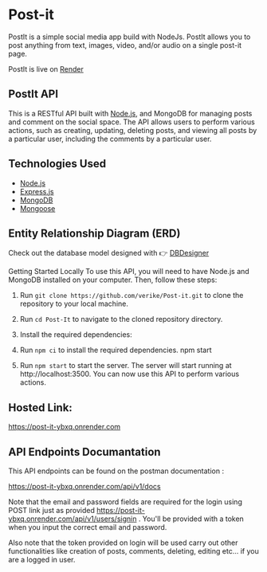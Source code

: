 # Post-it

PostIt is a simple social media app build with NodeJs. PostIt allows you to post anything from text, images, video, and/or audio on a single post-it page.

PostIt is live on [Render](https://post-it-ybxq.onrender.com)

## PostIt API

This is a RESTful API built with [Node.js](https://nodejs.org/en/), and MongoDB for managing posts and comment on the social space. The API allows users to perform various actions, such as creating, updating, deleting posts, and viewing all posts by a particular user, including the comments by a particular user.

## Technologies Used

- [Node.js](https://nodejs.org/en/)
- [Express.js](https://expressjs.com/)
- [MongoDB](https://www.mongodb.com/)
- [Mongoose](https://mongoosejs.com/)

## Entity Relationship Diagram (ERD)

Check out the database model designed with 👉 [DBDesigner](https://dbdesigner.page.link/xrK5L6r4A8dNhWv6A)

Getting Started Locally
To use this API, you will need to have Node.js and MongoDB installed on your computer. Then, follow these steps:

1. Run `git clone https://github.com/verike/Post-it.git` to clone the repository to your local machine.

2. Run `cd Post-It` to navigate to the cloned repository directory.
3. Install the required dependencies:

4. Run `npm ci` to install the required dependencies.
   npm start

5. Run `npm start` to start the server.
   The server will start running at http://localhost:3500. You can now use this API to perform various actions.

## Hosted Link:
  https://post-it-ybxq.onrender.com
  
## API Endpoints Documantation

This API endpoints can be found on the postman documentation :

https://post-it-ybxq.onrender.com/api/v1/docs    


  Note that the email and password fields are required for the login using POST link just as provided https://post-it-ybxq.onrender.com/api/v1/users/signin . You'll be provided with a token when you input the correct email and password.

  Also note that the token provided on login will be used carry out other functionalities like creation of posts, comments, deleting, editing etc... if you are a logged in user.